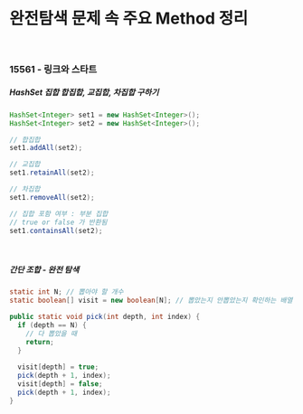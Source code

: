 # 완전탐색 문제 속 주요 Method 정리


<br>


### 15561 - 링크와 스타트

##### HashSet 집합 합집합, 교집합, 차집합 구하기

```java
HashSet<Integer> set1 = new HashSet<Integer>();
HashSet<Integer> set2 = new HashSet<Integer>();

// 합집합
set1.addAll(set2);

// 교집합
set1.retainAll(set2);

// 차집합
set1.removeAll(set2);

// 집합 포함 여부 : 부분 집합
// true or false 가 반환됨
set1.containsAll(set2);
```

<br>

##### 간단 조합 - 완전 탐색

```java
static int N; // 뽑아야 할 개수
static boolean[] visit = new boolean[N]; // 뽑았는지 안뽑았는지 확인하는 배열

public static void pick(int depth, int index) {
  if (depth == N) {
    // 다 뽑았을 때
    return;
  }
  
  visit[depth] = true;
  pick(depth + 1, index);
  visit[depth] = false;
  pick(depth + 1, index);
}
```



